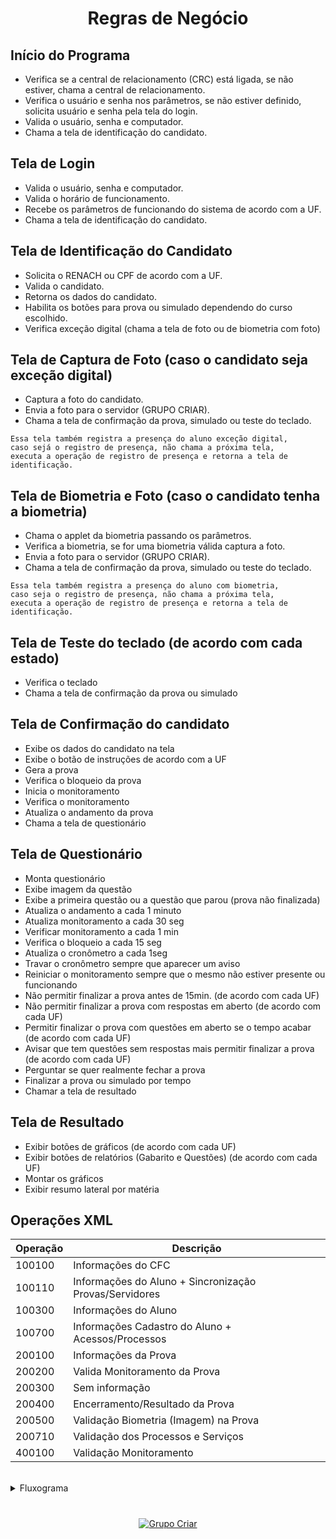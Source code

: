 <!-- Regras de Negócio -->
<div align="center">

  # Regras de Negócio

</div>

## Início do Programa 
-	Verifica se a central de relacionamento (CRC) está ligada, se não estiver, chama a central de relacionamento.
-	Verifica o usuário e senha nos parâmetros, se não estiver definido, solicita usuário e senha pela tela do login.
-	Valida o usuário, senha e computador.
-	Chama a tela de identificação do candidato.

## Tela de Login
-	Valida o usuário, senha e computador.
-	Valida o horário de funcionamento.
-	Recebe os parâmetros de funcionando do sistema de acordo com a UF.
-	Chama a tela de identificação do candidato.

## Tela de Identificação do Candidato
-	Solicita o RENACH ou CPF de acordo com a UF.
-	Valida o candidato.
-	Retorna os dados do candidato.
-	Habilita os botões para prova ou simulado dependendo do curso escolhido.
-	Verifica exceção digital (chama a tela de foto ou de biometria com foto)

## Tela de Captura de Foto (caso o candidato seja exceção digital)
-	Captura a foto do candidato.
-	Envia a foto para o servidor (GRUPO CRIAR).
-	Chama a tela de confirmação da prova, simulado ou teste do teclado.

```
Essa tela também registra a presença do aluno exceção digital,
caso sejá o registro de presença, não chama a próxima tela,
executa a operação de registro de presença e retorna a tela de identificação.
```

## Tela de Biometria e Foto (caso o candidato tenha a biometria)
-	Chama o applet da biometria passando os parâmetros. 
-	Verifica a biometria, se for uma biometria válida captura a foto.
-	Envia a foto para o servidor (GRUPO CRIAR).
-	Chama a tela de confirmação da prova, simulado ou teste do teclado.

```
Essa tela também registra a presença do aluno com biometria,
caso seja o registro de presença, não chama a próxima tela,
executa a operação de registro de presença e retorna a tela de identificação.
```

## Tela de Teste do teclado (de acordo com cada estado) 
-	Verifica o teclado
-	Chama a tela de confirmação da prova ou simulado 

## Tela de Confirmação do candidato 
-	Exibe os dados do candidato na tela
-	Exibe o botão de instruções de acordo com a UF
-	Gera a prova 
-	Verifica o bloqueio da prova 
-	Inicia o monitoramento 
-	Verifica o monitoramento 
-	Atualiza o andamento da prova 
-	Chama a tela de questionário

## Tela de Questionário
-	Monta questionário
-	Exibe imagem da questão
-	Exibe a primeira questão ou a questão que parou (prova não finalizada)
-	Atualiza o andamento a cada 1 minuto
-	Atualiza monitoramento a cada 30 seg
-	Verificar monitoramento a cada 1 min
-	Verifica o bloqueio a cada 15 seg
-	Atualiza o cronômetro a cada 1seg
-	Travar o cronômetro sempre que aparecer um aviso
-	Reiniciar o monitoramento sempre que o mesmo não estiver presente ou funcionando
-	Não permitir finalizar a prova antes de 15min. (de acordo com cada UF)
-	Não permitir finalizar a prova com respostas em aberto (de acordo com cada UF)
-	Permitir finalizar o prova com questões em aberto se o tempo acabar (de acordo com cada UF)
-	Avisar que tem questões sem respostas mais permitir finalizar a prova (de acordo com cada UF)
-	Perguntar se quer realmente fechar a prova
-	Finalizar a prova ou simulado por tempo
-	Chamar a tela de resultado

## Tela de Resultado
-	Exibir botões de gráficos (de acordo com cada UF)
-	Exibir botões de relatórios (Gabarito e Questões) (de acordo com cada UF)
-	Montar os gráficos
-	Exibir resumo lateral por matéria

## Operações XML

|Operação| Descrição                                            |
|--------|------------------------------------------------------|
|  100100|Informações do CFC                                    |
|  100110|Informações do Aluno + Sincronização Provas/Servidores|
|  100300|Informações do Aluno                                  |
|  100700|Informações Cadastro do Aluno + Acessos/Processos     |
|  200100|Informações da Prova                                  |
|  200200|Valida Monitoramento da Prova                         |
|  200300|Sem informação                                        |
|  200400|Encerramento/Resultado da Prova                       |
|  200500|Validação Biometria (Imagem) na Prova                 |
|  200710|Validação dos Processos e Serviços                    |
|  400100|Validação Monitoramento                               |

<!-- Fluxograma -->
<br/>
<details><summary>Fluxograma</summary><br/><img src="https://user-images.githubusercontent.com/117082797/201097981-2ceb97b6-8511-4b33-a93c-1d19a2ebebf1.png"></details>

<!-- Logo Rodapé -->
#
<div align="Center">
  <a href="https://grupocriar.com.br/">
    <img src="https://user-images.githubusercontent.com/117082797/201110300-c0fc384f-2efb-4160-9d48-fa8dfb2ef26a.png" alt="Grupo Criar">
  </a>
</div>
